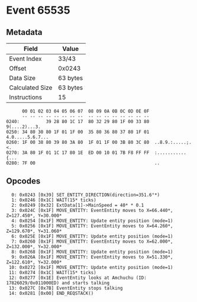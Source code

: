 # Event 65535

## Metadata

| Field           | Value    |
|-----------------|----------|
| Event Index     | 33/43    |
| Offset          | 0x0243   |
| Data Size       | 63 bytes |
| Calculated Size | 63 bytes |
| Instructions    | 15       |

```
      00 01 02 03 04 05 06 07  08 09 0A 0B 0C 0D 0E 0F
      -- -- -- -- -- -- -- --  -- -- -- -- -- -- -- --
0240:          39 28 80 1C 17  80 32 29 80 1F 00 33 80     9(....2)...3.
0250: 34 80 30 80 1F 01 1F 00  35 80 36 80 37 80 1F 01  4.0.....5.6.7...
0260: 1F 00 38 80 39 80 3A 80  1F 01 1F 00 3B 80 3C 80  ..8.9.:.....;.<.
0270: 3A 80 1F 01 1C 17 80 1E  ED 00 10 01 7B F8 FF FF  :...........{...
0280: 7F 00                                             ..              
```

## Opcodes

```
  0: 0x0243 [0x39] SET_ENTITY_DIRECTION(direction=351.6°*)
  1: 0x0246 [0x1C] WAIT(15* ticks)
  2: 0x0249 [0x32] ExtData[1]->MainSpeed = 40* * 0.1
  3: 0x024C [0x1F] MOVE_ENTITY: EventEntity moves to X=66.440*, Z=127.450*, Y=30.000*
  4: 0x0254 [0x1F] MOVE_ENTITY: Update entity position (mode=1)
  5: 0x0256 [0x1F] MOVE_ENTITY: EventEntity moves to X=64.260*, Z=129.670*, Y=31.060*
  6: 0x025E [0x1F] MOVE_ENTITY: Update entity position (mode=1)
  7: 0x0260 [0x1F] MOVE_ENTITY: EventEntity moves to X=62.000*, Z=132.000*, Y=32.000*
  8: 0x0268 [0x1F] MOVE_ENTITY: Update entity position (mode=1)
  9: 0x026A [0x1F] MOVE_ENTITY: EventEntity moves to X=51.330*, Z=122.610*, Y=32.000*
 10: 0x0272 [0x1F] MOVE_ENTITY: Update entity position (mode=1)
 11: 0x0274 [0x1C] WAIT(15* ticks)
 12: 0x0277 [0x1E] EventEntity looks at Amchuchu (ID: 17826029/0x011000ED) and starts talking
 13: 0x027C [0x7B] EventEntity stops talking
 14: 0x0281 [0x00] END_REQSTACK()
```
